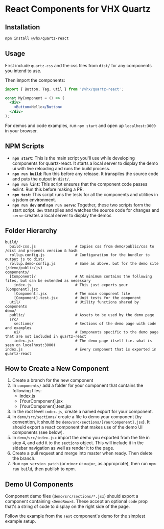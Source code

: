 # React Components for VHX Quartz

## Installation

```bash
npm install @vhx/quartz-react
```


## Usage

First include `quartz.css` and the css files from `dist/` for any components you intend to use.

Then import the components:
```jsx
import { Button, Tag, util } from '@vhx/quartz-react';

const MyComponent = () => (
  <div>
    <Button>Hello</Button>
  </div>
);
```

For demos and code examples, run `npm start` and open up `localhost:3000` in your browser.


## NPM Scripts

- **`npm start`**: This is the main script you'll use while developing components for quartz-react. It starts a local server to display the demo ui with live reloading and runs the build process.
- **`npm run build`**: Run this before any release. It transpiles the source code and puts the output in `dist/`.
- **`npm run lint`**: This script ensures that the component code passes eslint. Run this before making a PR.
- **`npm test`**: This script runs the tests for all the components and utilities in a jsdom environment.
- **`npm run dev` and `npm run serve`**: Together, these two scripts form the start script. `dev` transpiles and watches the source code for changes and `serve` creates a local server to display the demos.


## Folder Hierarchy
```
build/
  build-css.js                  # Copies css from demo/public/css to /dist and prepends version & hash
  rollup.config.js              # Configuration for the bundler to output js to dist/
  rollup.demo-config.js         # Same as above, but for the demo site (/demo/public/js)
components/
  [Component]/                  # At minimum contains the following files, but can be extended as necessary
    index.js                    # This just exports your [Component].jsx
    [Component].jsx             # The main component file
    [Component].test.jsx        # Unit tests for the component
  util/                         # Utility functions shared by components
demo/
  public/                       # Assets to be used by the demo page
  src/
    sections/                   # Sections of the demo page with code and examples
    ui/                         # Components specific to the demo page that are not included in quartz-react
    index.jsx                   # The demo page itself (ie. what is seen on localhost:3000)
index.js                        # Every component that is exported in quartz-react
```


## How to Create a New Component

1. Create a branch for the new component
2. In `components/` add a folder for your component that contains the following files:
    - index.js
    - [YourComponent].jsx
    - [YourComponent].test.jsx
3. In the root level `index.js`, create a named export for your component.
4. In `demo/src/sections/` create a file to demo your component (by convention, it should be `demo/src/sections/[YourComponent].jsx`). It should export a react component that makes use of the demo UI components (see below).
5. In `demo/src/index.jsx` import the demo you exported from the file in step 4, and add it to the `sections` object. This will include it in the sidebar navigation as well as render it to the page.
6. Create a pull request and merge into master when ready. Then delete the branch.
7. Run `npm version patch` (or `minor` or `major`, as appropriate), then run `npm run build`, then publish to npm.


## Demo UI Components

Component demo files (`demo/src/sections/*.jsx`) should export a component containing `<DemoRow>`s. These accept an optional `code` prop that's a string of code to display on the right side of the page.

Follow the example from the `Text` component's demo for the simplest example setup.
